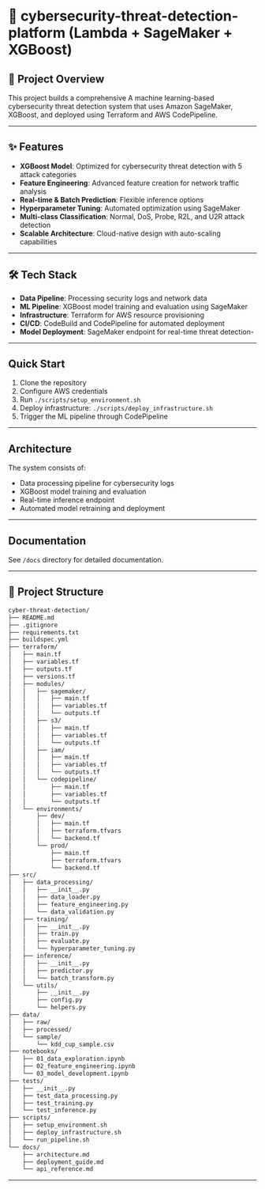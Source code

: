 # 🚀 cybersecurity-threat-detection-platform (Lambda + SageMaker + XGBoost)

## 🔹 Project Overview
This project builds a comprehensive A machine learning-based cybersecurity threat detection system that uses Amazon SageMaker, XGBoost, and deployed using Terraform and AWS CodePipeline.

---

## ✨ Features
- **XGBoost Model**: Optimized for cybersecurity threat detection with 5 attack categories
- **Feature Engineering**: Advanced feature creation for network traffic analysis
- **Real-time & Batch Prediction**: Flexible inference options
- **Hyperparameter Tuning**: Automated optimization using SageMaker
- **Multi-class Classification**: Normal, DoS, Probe, R2L, and U2R attack detection
- **Scalable Architecture**: Cloud-native design with auto-scaling capabilities

---

## 🛠️ Tech Stack
- **Data Pipeline**: Processing security logs and network data
- **ML Pipeline**: XGBoost model training and evaluation using SageMaker
- **Infrastructure**: Terraform for AWS resource provisioning
- **CI/CD**: CodeBuild and CodePipeline for automated deployment
- **Model Deployment**: SageMaker endpoint for real-time threat detection-

---

## Quick Start
1. Clone the repository
2. Configure AWS credentials
3. Run `./scripts/setup_environment.sh`
4. Deploy infrastructure: `./scripts/deploy_infrastructure.sh`
5. Trigger the ML pipeline through CodePipeline

---

## Architecture
The system consists of:
- Data processing pipeline for cybersecurity logs
- XGBoost model training and evaluation
- Real-time inference endpoint
- Automated model retraining and deployment

---

## Documentation
See `/docs` directory for detailed documentation.

---

## 📂 Project Structure
```bash
cyber-threat-detection/
├── README.md
├── .gitignore
├── requirements.txt
├── buildspec.yml
├── terraform/
│   ├── main.tf
│   ├── variables.tf
│   ├── outputs.tf
│   ├── versions.tf
│   ├── modules/
│   │   ├── sagemaker/
│   │   │   ├── main.tf
│   │   │   ├── variables.tf
│   │   │   └── outputs.tf
│   │   ├── s3/
│   │   │   ├── main.tf
│   │   │   ├── variables.tf
│   │   │   └── outputs.tf
│   │   ├── iam/
│   │   │   ├── main.tf
│   │   │   ├── variables.tf
│   │   │   └── outputs.tf
│   │   └── codepipeline/
│   │       ├── main.tf
│   │       ├── variables.tf
│   │       └── outputs.tf
│   └── environments/
│       ├── dev/
│       │   ├── main.tf
│       │   ├── terraform.tfvars
│       │   └── backend.tf
│       └── prod/
│           ├── main.tf
│           ├── terraform.tfvars
│           └── backend.tf
├── src/
│   ├── data_processing/
│   │   ├── __init__.py
│   │   ├── data_loader.py
│   │   ├── feature_engineering.py
│   │   └── data_validation.py
│   ├── training/
│   │   ├── __init__.py
│   │   ├── train.py
│   │   ├── evaluate.py
│   │   └── hyperparameter_tuning.py
│   ├── inference/
│   │   ├── __init__.py
│   │   ├── predictor.py
│   │   └── batch_transform.py
│   └── utils/
│       ├── __init__.py
│       ├── config.py
│       └── helpers.py
├── data/
│   ├── raw/
│   ├── processed/
│   └── sample/
│       └── kdd_cup_sample.csv
├── notebooks/
│   ├── 01_data_exploration.ipynb
│   ├── 02_feature_engineering.ipynb
│   └── 03_model_development.ipynb
├── tests/
│   ├── __init__.py
│   ├── test_data_processing.py
│   ├── test_training.py
│   └── test_inference.py
├── scripts/
│   ├── setup_environment.sh
│   ├── deploy_infrastructure.sh
│   └── run_pipeline.sh
└── docs/
    ├── architecture.md
    ├── deployment_guide.md
    └── api_reference.md

```
---

